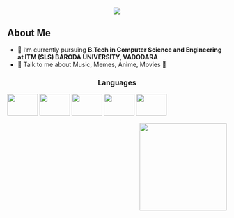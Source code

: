 <!-- # nixRoodra
### Hi there 👋 I'm Roodra --Patel-->
<!--<h4 align="center">Meme<h4>
<img src='https://random-memer.herokuapp.com/' title="Meme" alt="Please refresh the page if the meme doesn't show up.">
<h3 align="center">Connect with me:</h3>
<p align="center">
<a href="" target="blank"><img align="center" src="" alt="" height="30" width="40" /></a>
-->
<h1 align="center">
  <a href="https://git.io/typing-svg">
    <img src="https://readme-typing-svg.herokuapp.com/?lines=Hi,+There!+👋;This+is+Roodra....;Nice+to+meet+you!&center=true&size=25">
  </a>
</h1>

## About Me
  * 🌱 I’m currently pursuing **B.Tech in Computer Science and Engineering at ITM (SLS) BARODA UNIVERSITY, VADODARA**
  * 💬 Talk to me about Music, Memes, Anime, Movies 🎥
<h3 align="center">
  Languages
</h3>
<p>
  <img src="https://cdn.worldvectorlogo.com/logos/python-3.svg" width="70" height="50" >
  <img src="https://cdn.worldvectorlogo.com/logos/css-3.svg" width="70" height="50">
  <img src="https://cdn.worldvectorlogo.com/logos/html-1.svg" width="70" height="50">
  <img src="https://cdn.worldvectorlogo.com/logos/c-1.svg" width="70" height="50">
  <img src="https://cdn.worldvectorlogo.com/logos/javascript-1.svg" width="70" height="50">
  <!--<img src="https://cdn.worldvectorlogo.com/logos/r-lang.svg" width="70" height="50">intermediate-->
  
</p>
<p>
  <!--<img align='right' src='https://media0.giphy.com/media/xThuWu82QD3pj4wvEQ/giphy.gif?cid=790b761192ef3c8bb7b9bc6d6e5a2cb99f56b444604402b0&rid=giphy.gif&ct=g'              width='200"'>
  <img align='right' src='https://media4.giphy.com/media/6utNxL2fGvEL5tFBZr/giphy.gif?cid=790b7611b79e6b7f6fe4b527c272be54afdd21d633589a83&rid=giphy.gif&ct=g'              width='200"'>-->
  <img align='right' src='https://media2.giphy.com/media/3osxY9kuM2NGUfvThe/giphy.gif?cid=ecf05e47iedk2hyafienilrigyg8446jcmxr1p9plz4gfkzz&rid=giphy.gif&ct=g' width='200"'>
<p>
